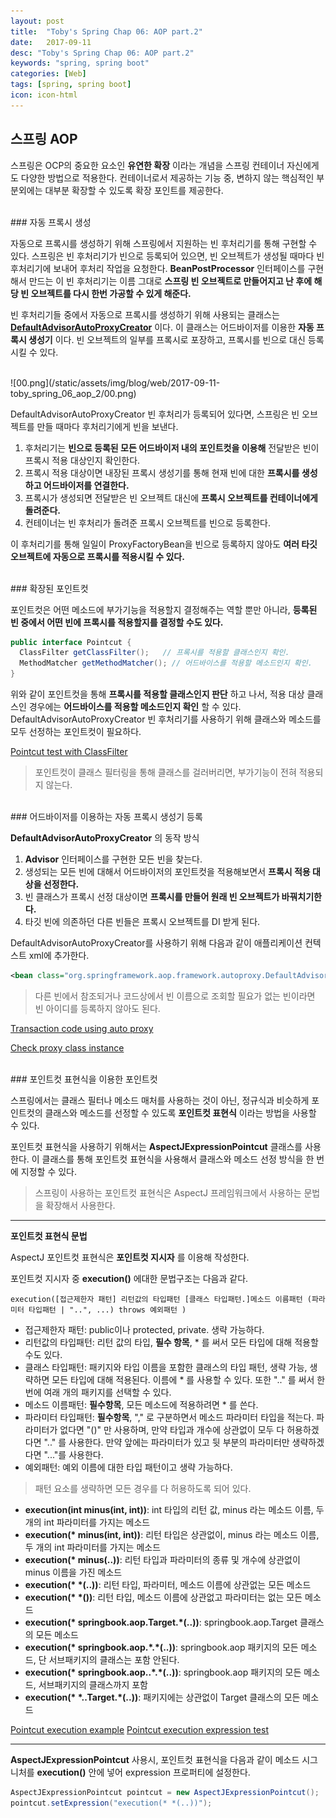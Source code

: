 ```yaml
---
layout: post
title:  "Toby's Spring Chap 06: AOP part.2"
date:   2017-09-11
desc: "Toby's Spring Chap 06: AOP part.2"
keywords: "spring, spring boot"
categories: [Web]
tags: [spring, spring boot]
icon: icon-html
---
```


## 스프링 AOP

스프링은 OCP의 중요한 요소인 **유연한 확장** 이라는 개념을 스프링 컨테이너 자신에게도 다양한 방법으로 적용한다. 컨테이너로서 제공하는 기능 중, 변하지 않는 핵심적인 부분외에는 대부분 확장할 수 있도록 확장 포인트를 제공한다.

<br>
### 자동 프록시 생성

자동으로 프록시를 생성하기 위해 스프링에서 지원하는 빈 후처리기를 통해 구현할 수 있다.
스프링은 빈 후처리기가 빈으로 등록되어 있으면, 빈 오브젝트가 생성될 때마다 빈 후처리기에 보내어 후처리 작업을 요청한다. **BeanPostProcessor** 인터페이스를 구현해서 만드는 이 빈 후처리기는 이름 그대로 **스프링 빈 오브젝트로 만들어지고 난 후에 해당 빈 오브젝트를 다시 한번 가공할 수 있게 해준다.**

빈 후처리기들 중에서 자동으로 프록시를 생성하기 위해 사용되는 클래스는 **[DefaultAdvisorAutoProxyCreator](https://docs.spring.io/spring/docs/current/javadoc-api/org/springframework/aop/framework/autoproxy/DefaultAdvisorAutoProxyCreator.html)** 이다. 이 클래스는 어드바이저를 이용한 **자동 프록시 생성기** 이다. 빈 오브젝트의 일부를 프록시로 포장하고, 프록시를 빈으로 대신 등록시킬 수 있다.

<br>
![00.png](/static/assets/img/blog/web/2017-09-11-toby_spring_06_aop_2/00.png)

DefaultAdvisorAutoProxyCreator 빈 후처리가 등록되어 있다면, 스프링은 빈 오브젝트를 만들 때마다 후처리기에게 빈을 보낸다.

1. 후처리기는 **빈으로 등록된 모든 어드바이저 내의 포인트컷을 이용해** 전달받은 빈이 프록시 적용 대상인지 확인한다.
2. 프록시 적용 대상이면 내장된 프록시 생성기를 통해 현재 빈에 대한 **프록시를 생성하고 어드바이저를 연결한다.**
3. 프록시가 생성되면 전달받은 빈 오브젝트 대신에 **프록시 오브젝트를 컨테이너에게 돌려준다.**
4. 컨테이너는 빈 후처리가 돌려준 프록시 오브젝트를 빈으로 등록한다.

이 후처리기를 통해 일일이 ProxyFactoryBean을 빈으로 등록하지 않아도 **여러 타깃 오브젝트에 자동으로 프록시를 적용시킬 수 있다.**

<br>
### 확장된 포인트컷

포인트컷은 어떤 메소드에 부가기능을 적용할지 결정해주는 역할 뿐만 아니라, **등록된 빈 중에서 어떤 빈에 프록시를 적용할지를 결정할 수도 있다.**

~~~java
public interface Pointcut {
  ClassFilter getClassFilter();   // 프록시를 적용할 클래스인지 확인.
  MethodMatcher getMethodMatcher(); // 어드바이스를 적용할 메소드인지 확인.
}
~~~

위와 같이 포인트컷을 통해 **프록시를 적용할 클래스인지 판단** 하고 나서, 적용 대상 클래스인 경우에는 **어드바이스를 적용할 메소드인지 확인** 할 수 있다. DefaultAdvisorAutoProxyCreator 빈 후처리기를 사용하기 위해 클래스와 메소드를 모두 선정하는 포인트컷이 필요하다.

[Pointcut test with ClassFilter](https://github.com/dhsim86/tobys_spring_study/commit/2b662f79f750afe68d70b8e8e601b5dd46997630)

> 포인트컷이 클래스 필터링을 통해 클래스를 걸러버리면, 부가기능이 전혀 적용되지 않는다.

<br>
### 어드바이저를 이용하는 자동 프록시 생성기 등록

**DefaultAdvisorAutoProxyCreator** 의 동작 방식

1. **Advisor** 인터페이스를 구현한 모든 빈을 찾는다.
2. 생성되는 모든 빈에 대해서 어드바이저의 포인트컷을 적용해보면서 **프록시 적용 대상을 선정한다.**
3. 빈 클래스가 프록시 선정 대상이면 **프록시를 만들어 원래 빈 오브젝트가 바꿔치기한다.**
4. 타깃 빈에 의존하던 다른 빈들은 프록시 오브젝트를 DI 받게 된다.

DefaultAdvisorAutoProxyCreator를 사용하기 위해 다음과 같이 애플리케이션 컨텍스트 xml에 추가한다.
~~~xml
<bean class="org.springframework.aop.framework.autoproxy.DefaultAdvisorAutoProxyCreator" />
~~~

> 다른 빈에서 참조되거나 코드상에서 빈 이름으로 조회할 필요가 없는 빈이라면 빈 아이디를 등록하지 않아도 된다.

[Transaction code using auto proxy](https://github.com/dhsim86/tobys_spring_study/commit/10d946e05be19f56bdfd875f1fac3ec4c47e932f)

[Check proxy class instance](https://github.com/dhsim86/tobys_spring_study/commit/10c3db691e7e78c59ae5e0c8d395459e7f70b5c3)

<br>
### 포인트컷 표현식을 이용한 포인트컷

스프링에서는 클래스 필터나 메소드 매처를 사용하는 것이 아닌, 정규식과 비슷하게 포인트컷의 클래스와 메소드를 선정할 수 있도록 **포인트컷 표현식** 이라는 방법을 사용할 수 있다.

포인트컷 표현식을 사용하기 위해서는 **AspectJExpressionPointcut** 클래스를 사용한다. 이 클래스를 통해 포인트컷 표현식을 사용해서 클래스와 메소드 선정 방식을 한 번에 지정할 수 있다.

> 스프링이 사용하는 포인트컷 표현식은 AspectJ 프레임워크에서 사용하는 문법을 확장해서 사용한다.

---

**포인트컷 표현식 문법**

AspectJ 포인트컷 표현식은 **포인트컷 지시자** 를 이용해 작성한다.

포인트컷 지시자 중 **execution()** 에대한 문법구조는 다음과 같다.
~~~
execution([접근제한자 패턴] 리턴값의 타입패턴 [클래스 타입패턴.]메소드 이름패턴 (파라미터 타입패턴 | "..", ...) throws 예외패턴 )
~~~

* 접근제한자 패턴: public이나 protected, private. 생략 가능하다.
* 리턴값의 타입패턴: 리턴 값의 타입, **필수 항목**, \* 를 써서 모든 타입에 대해 적용할 수도 있다.
* 클래스 타입패턴: 패키지와 타입 이름을 포함한 클래스의 타입 패턴, 생략 가능, 생략하면 모든 타입에 대해 적용된다. 이름에 \* 를 사용할 수 있다. 또한 ".." 를 써서 한 번에 여래 개의 패키지를 선택할 수 있다.
* 메소드 이름패턴: **필수항목**, 모든 메소드에 적용하려면 \* 를 쓴다.
* 파라미터 타입패턴: **필수항목**, "," 로 구분하면서 메소드 파라미터 타입을 적는다. 파라미터가 없다면 "()" 만 사용하며, 만약 타입과 개수에 상관없이 모두 다 허용하겠다면 ".." 를 사용한다. 만약 앞에는 파라미터가 있고 뒷 부분의 파라미터만 생략하겠다면 "..."를 사용한다.
* 예외패턴: 예외 이름에 대한 타입 패턴이고 생략 가능하다.

> 패턴 요소를 생략하면 모든 경우를 다 허용하도록 되어 있다.

* **execution(int minus(int, int))**: int 타입의 리턴 값, minus 라는 메소드 이름, 두 개의 int 파라미터를 가지는 메소드
* **execution(\* minus(int, int))**: 리턴 타입은 상관없이, minus 라는 메소드 이름, 두 개의 int 파라미터를 가지는 메소드
* **execution(\* minus(..))**: 리턴 타입과 파라미터의 종류 및 개수에 상관없이 minus 이름을 가진 메소드
* **execution(\* \*(..))**: 리턴 타입, 파라미터, 메소드 이름에 상관없는 모든 메소드
* **execution(\* \*())**: 리턴 타입, 메소드 이름에 상관없고 파라미터는 없는 모든 메소드
* **execution(\* springbook.aop.Target.\*(..))**: springbook.aop.Target 클래스의 모든 메소드
* **execution(\* springbook.aop.\*.\*(..))**: springbook.aop 패키지의 모든 메소드, 단 서브패키지의 클래스는 포함 안된다.
* **execution(\* springbook.aop..\*.\*(..))**: springbook.aop 패키지의 모든 메소드, 서브패키지의 클래스까지 포함
* **execution(\* \*..Target.\*(..))**: 패키지에는 상관없이 Target 클래스의 모든 메소드

[Pointcut execution example](https://github.com/dhsim86/tobys_spring_study/commit/a341034dd17964824dc912714f29135f6d490629)
[Pointcut execution expression test](https://github.com/dhsim86/tobys_spring_study/commit/5e2b189aa79b4f4f8a1aecad4e5effae6bc2cf2c)

---

**AspectJExpressionPointcut** 사용시, 포인트컷 표현식을 다음과 같이 메소드 시그니처를 **execution()** 안에 넣어 expression 프로퍼티에 설정한다.

~~~java
AspectJExpressionPointcut pointcut = new AspectJExpressionPointcut();
pointcut.setExpression("execution(* *(..))");
~~~
